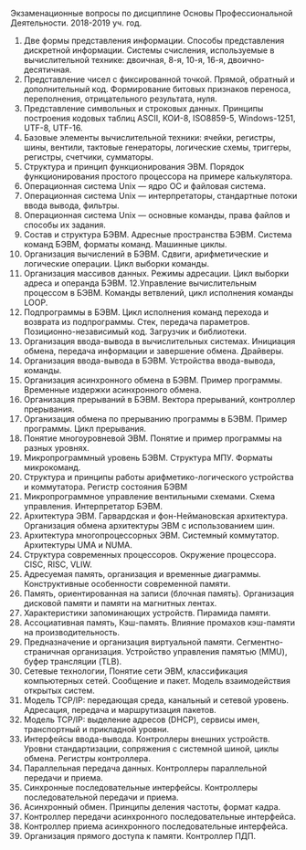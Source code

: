 Экзаменационные вопросы по дисциплине
Основы Профессиональной Деятельности. 2018-2019 уч. год.
1. Две формы представления информации. Способы представления дискретной информации. Системы
счисления, используемые в вычислительной технике: двоичная, 8-я, 10-я, 16-я, двоично-десятичная.
2. Представление чисел с фиксированной точкой. Прямой, обратный и дополнительный код.
Формирование битовых признаков переноса, переполнения, отрицательного результата, нуля.
3. Представление символьных и строковых данных. Принципы построения кодовых таблиц ASCII, КОИ-8,
ISO8859-5, Windows-1251, UTF-8, UTF-16.
4. Базовые элементы вычислительной техники: ячейки, регистры, шины, вентили, тактовые генераторы,
логические схемы, триггеры, регистры, счетчики, сумматоры.
5. Структура и принцип функционирования ЭВМ. Порядок функционирования простого процессора на
примере калькулятора.
6. Операционная система Unix — ядро ОС и файловая система.
7. Операционная система Unix — интерпретаторы, стандартные потоки ввода вывода, фильтры.
8. Операционная система Unix — основные команды, права файлов и способы их задания.
9. Состав и структура БЭВМ. Адресные пространства БЭВМ. Система команд БЭВМ, форматы команд.
Машинные циклы.
10. Организация вычислений в БЭВМ. Сдвиги, арифметические и логические операции. Цикл выборки
команды.
11. Организация массивов данных. Режимы адресации. Цикл выборки адреса и операнда БЭВМ.
12.Управление вычислительным процессом в БЭВМ. Команды ветвлений, цикл исполнения команды
LOOP.
13. Подпрограммы в БЭВМ. Цикл исполнения команд перехода и возврата из подпрограммы. Стек,
передача параметров. Позиционно-независимый код. Загрузчик и библиотеки.
14. Организация ввода-вывода в вычислительных системах. Инициация обмена, передача информации и
завершение обмена. Драйверы.
15. Организация ввода-вывода в БЭВМ. Устройства ввода-вывода, команды.
16. Организация асинхронного обмена в БЭВМ. Пример программы. Временные издержки асинхронного
обмена.
17. Организация прерываний в БЭВМ. Вектора прерываний, контроллер прерывания.
18. Организация обмена по прерыванию программы в БЭВМ. Пример программы. Цикл прерывания.
19. Понятие многоуровневой ЭВМ. Понятие и пример программы на разных уровнях.
20. Микропрограммный уровень БЭВМ. Структура МПУ. Форматы микрокоманд.
21. Структура и принципы работы арифметико-логического устройства и коммутатора. Регистр состояния
БЭВМ
22. Микропрограммное управление вентильными схемами. Схема управления. Интерпретатор БЭВМ.
23. Архитектура ЭВМ. Гарвардская и фон-Неймановская архитектура. Организация обмена архитектуры
ЭВМ с использованием шин.
24. Архитектура многопроцессорных ЭВМ. Системный коммутатор. Архитектуры UMA и NUMA.
25. Структура современных процессоров. Окружение процессора. CISC, RISC, VLIW.
26. Адресуемая память, организация и временные диаграммы. Конструктивные особенности современной
памяти.
27. Память, ориентированная на записи (блочная память). Организация дисковой памяти и памяти на
магнитных лентах.
28. Характеристики запоминающих устройств. Пирамида памяти.
29. Ассоциативная память, Кэш-память. Влияние промахов кэш-памяти на производительность.
30. Предназначение и организация виртуальной памяти. Сегментно-страничная организация. Устройство
управления памятью (MMU), буфер трансляции (TLB).
31. Сетевые технологии, Понятие сети ЭВМ, классификация компьютерных сетей. Сообщение и пакет.
Модель взаимодействия открытых систем.
32. Модель TCP/IP: передающая среда, канальный и сетевой уровень. Адресация, передача и
маршрутизация пакетов.
33. Модель TCP/IP: выделение адресов (DHCP), сервисы имен, транспортный и прикладной уровни.
34. Интерфейсы ввода-вывода. Контроллеры внешних устройств. Уровни стандартизации, сопряжения с
системной шиной, циклы обмена. Регистры контроллера.
35. Параллельная передача данных. Контроллеры параллельной передачи и приема.
36. Синхронные последовательные интерфейсы. Контроллеры последовательной передачи и приема.
37. Асинхронный обмен. Принципы деления частоты, формат кадра.
38. Контроллер передачи асинхронного последовательные интерфейса.
39. Контроллер приема асинхронного последовательные интерфейса.
40. Организация прямого доступа к памяти. Контроллер ПДП.
